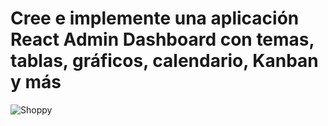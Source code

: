 # Cree e implemente una aplicación React Admin Dashboard con temas, tablas, gráficos, calendario, Kanban y más
![Shoppy](https://i.ibb.co/W6g39w3/image.png)
